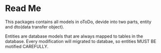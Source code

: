 # Read Me

This packages contains all models in oToDo, devide into two parts,
entity and dto(data transfer object).

Entities are database models that are always mapped to tables in the
database. Every modification will migrated to databae, so entities
MUST BE motified CAREFULLY.
